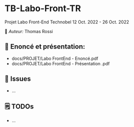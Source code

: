 # TB-Labo-Front-TR
Projet Labo Front-End Technobel
12 Oct. 2022 - 26 Oct. 2022

🧔 *Auteur:* Thomas Rossi

## 📰 Enoncé et présentation:
- docs/PROJET/Labo FrontEnd - Enoncé.pdf
- docs/PROJET/Labo FrontEnd - Présentation .pdf

## 🐛 Issues
- ...

## 🗒️ TODOs
- ...
